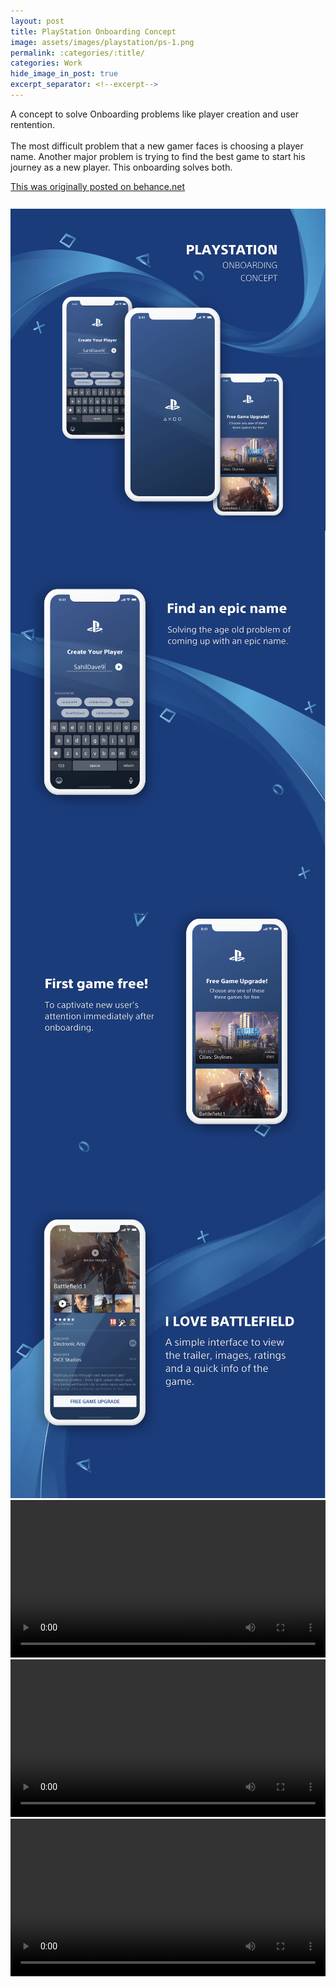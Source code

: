 ```yaml
---
layout: post
title: PlayStation Onboarding Concept
image: assets/images/playstation/ps-1.png
permalink: :categories/:title/
categories: Work
hide_image_in_post: true
excerpt_separator: <!--excerpt-->
---
```

<p>A concept to solve Onboarding problems like player creation and user rentention.
<br><br>
The most difficult problem that a new gamer faces is choosing a player name. Another major problem is trying to find the best game to start his journey as a new player. This onboarding solves both.</p>
<!--excerpt-->
<a href="https://www.behance.net/gallery/62128425/PlayStation-Onboarding-Concept" target="_blank">This was originally posted on behance.net</a>
<br>
<br>
<br>
<img src="/assets/images/playstation/ps-1.png" alt="" style="margin-top: -0.5em;">
<img src="/assets/images/playstation/ps-2.png" alt="" style="margin-top: -0.5em;">
<img src="/assets/images/playstation/ps-3.png" alt="" style="margin-top: -0.5em;">
<img src="/assets/images/playstation/ps-4.png" alt="" style="margin-top: -0.5em;">
<video controls loop style="width: 100%;">
  <source src='/assets/images/playstation/intro.mp4' type='video/mp4;'>
</video>
<video controls loop style="width: 100%;">
  <source src='/assets/images/playstation/sugg.mp4' type='video/mp4;'>
</video>
<video controls loop style="width: 100%;">
  <source src='/assets/images/playstation/bf.mp4' type='video/mp4;'>
</video>